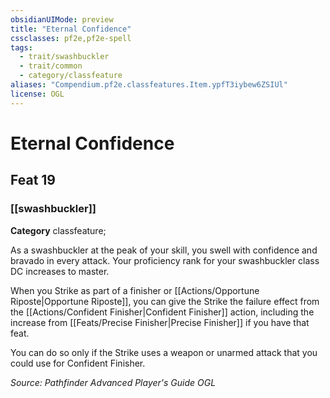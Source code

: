 ```yaml
---
obsidianUIMode: preview
title: "Eternal Confidence"
cssclasses: pf2e,pf2e-spell
tags:
  - trait/swashbuckler
  - trait/common
  - category/classfeature
aliases: "Compendium.pf2e.classfeatures.Item.ypfT3iybew6ZSIUl"
license: OGL
---
```

# Eternal Confidence
## Feat 19
### [[swashbuckler]]

**Category** classfeature; 




As a swashbuckler at the peak of your skill, you swell with confidence and bravado in every attack. Your proficiency rank for your swashbuckler class DC increases to master.

When you Strike as part of a finisher or [[Actions/Opportune Riposte|Opportune Riposte]], you can give the Strike the failure effect from the [[Actions/Confident Finisher|Confident Finisher]] action, including the increase from [[Feats/Precise Finisher|Precise Finisher]] if you have that feat.

You can do so only if the Strike uses a weapon or unarmed attack that you could use for Confident Finisher.

*Source: Pathfinder Advanced Player's Guide*
*OGL*